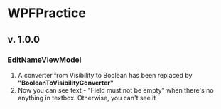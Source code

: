 # WPFPractice
## v. 1.0.0
### EditNameViewModel
1. A converter from Visibility to Boolean has been replaced by **"BooleanToVisibilityConverter"**
2. Now you can see text - "Field must not be empty" when there's no anything in textbox. Otherwise, you can't see it
